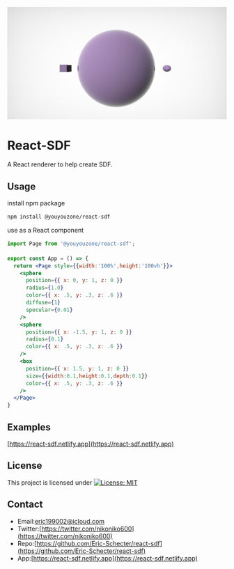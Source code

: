 <p align="center">
  <img src="./screenshot/profile.jpg" alt=''>
</p>

# React-SDF
A React renderer to help create SDF.  

## Usage

install npm package

```bash
npm install @youyouzone/react-sdf
```

use as a React component

```jsx
import Page from '@youyouzone/react-sdf';

export const App = () => {
  return <Page style={{width:'100%',height:'100vh'}}>
    <sphere
      position={{ x: 0, y: 1, z: 0 }}
      radius={1.0}
      color={{ x: .5, y: .3, z: .6 }}
      diffuse={1}
      specular={0.01}
    />
    <sphere
      position={{ x: -1.5, y: 1, z: 0 }}
      radius={0.1}
      color={{ x: .5, y: .3, z: .6 }}
    />
    <box
      position={{ x: 1.5, y: 1, z: 0 }}
      size={{width:0.1,height:0.1,depth:0.1}}
      color={{ x: .5, y: .3, z: .6 }}
    />
  </Page>
}
```

## Examples
[https://react-sdf.netlify.app](https://react-sdf.netlify.app) 

## License
This project is licensed under [![License: MIT](https://img.shields.io/badge/License-MIT-yellow.svg)](https://opensource.org/licenses/MIT)

## Contact
* Email:[eric199002@icloud.com](eric199002@icloud.com)
* Twitter:[https://twitter.com/nikoniko600](https://twitter.com/nikoniko600)
* Repo:[https://github.com/Eric-Schecter/react-sdf](https://github.com/Eric-Schecter/react-sdf)
* App:[https://react-sdf.netlify.app](https://react-sdf.netlify.app) 